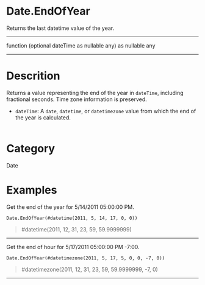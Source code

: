 ﻿# Date.EndOfYear
Returns the last datetime value of the year.
***
function (optional dateTime as nullable any) as nullable any
***
# Descrition 
Returns a value representing the end of the year in <code>dateTime</code>, including fractional seconds. Time zone information is preserved.
      <ul>
        <li><code>dateTime</code>: A <code>date</code>, <code>datetime</code>, or <code>datetimezone</code> value from which the end of the year is calculated.</li>       
      </ul>
# Category 
Date
# Examples 
Get the end of the year for 5/14/2011 05:00:00 PM.
```
Date.EndOfYear(#datetime(2011, 5, 14, 17, 0, 0))
```
> #datetime(2011, 12, 31, 23, 59, 59.9999999)
***
Get the end of hour for 5/17/2011 05:00:00 PM -7:00.
```
Date.EndOfYear(#datetimezone(2011, 5, 17, 5, 0, 0, -7, 0))
```
> #datetimezone(2011, 12, 31, 23, 59, 59.9999999, -7, 0)
***
